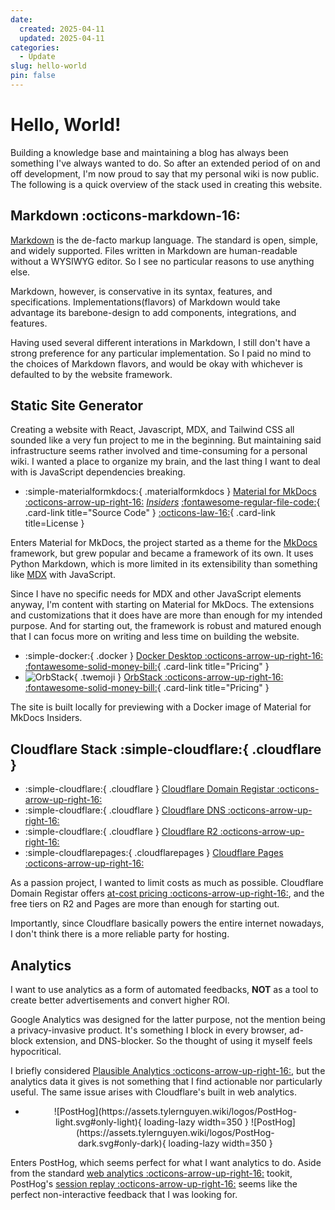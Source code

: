 ```yaml
---
date:
  created: 2025-04-11
  updated: 2025-04-11
categories:
  - Update
slug: hello-world
pin: false
---
```


# Hello, World!

Building a knowledge base and maintaining a blog has always been something I've always wanted to do. So after an extended period of on and off development, I'm now proud to say that my personal wiki is now public. The following is a quick overview of the stack used in creating this website.

<!-- more -->

## Markdown :octicons-markdown-16:

[Markdown](https://en.wikipedia.org/wiki/Markdown) is the de-facto markup language. The standard is open, simple, and widely supported. Files written in Markdown are human-readable without a WYSIWYG editor. So I see no particular reasons to use anything else.

Markdown, however, is conservative in its syntax, features, and specifications. Implementations(flavors) of Markdown would take advantage its barebone-design to add components, integrations, and features.

Having used several different interations in Markdown, I still don't have a strong preference for any particular implementation. So I paid no mind to the choices of Markdown flavors, and would be okay with whichever is defaulted to by the website framework.

## Static Site Generator

Creating a website with React, Javascript, MDX, and Tailwind CSS all sounded like a very fun project to me in the beginning. But maintaining said infrastructure seems rather involved and time-consuming for a personal wiki. I wanted a place to organize my brain, and the last thing I want to deal with is JavaScript dependencies breaking.

<div class="grid cards" markdown>

- :simple-materialformkdocs:{ .materialformkdocs } [Material for MkDocs :octicons-arrow-up-right-16:](https://squidfunk.github.io/mkdocs-material/) [_Insiders_](https://squidfunk.github.io/mkdocs-material/insiders/)
[:fontawesome-regular-file-code:](https://github.com/squidfunk/mkdocs-material){ .card-link title="Source Code" }
[:octicons-law-16:](https://github.com/squidfunk/mkdocs-material/blob/master/LICENSE){ .card-link title=License }

</div>

Enters Material for MkDocs, the project started as a theme for the [MkDocs](https://www.mkdocs.org/) framework, but grew popular and became a framework of its own. It uses Python Markdown, which is more limited in its extensibility than something like [MDX](https://mdxjs.com/) with JavaScript.

Since I have no specific needs for MDX and other JavaScript elements anyway, I'm content with starting on Material for MkDocs. The extensions and customizations that it does have are more than enough for my intended purpose. And for starting out, the framework is robust and matured enough that I can focus more on writing and less time on building the website.

<div class="grid cards" markdown>

- :simple-docker:{ .docker } [Docker Desktop :octicons-arrow-up-right-16:](https://www.docker.com/products/docker-desktop/)
[:fontawesome-solid-money-bill:](https://www.docker.com/pricing/){ .card-link title="Pricing" }
- ![OrbStack](https://assets.tylernguyen.wiki/logos/OrbStack.png){ .twemoji } [OrbStack :octicons-arrow-up-right-16:](https://orbstack.dev/)
[:fontawesome-solid-money-bill:](https://orbstack.dev/pricing){ .card-link title="Pricing" }

</div>

The site is built locally for previewing with a Docker image of Material for MkDocs Insiders.

## Cloudflare Stack :simple-cloudflare:{ .cloudflare }

<div class="grid cards" markdown>

- :simple-cloudflare:{ .cloudflare } [Cloudflare Domain Registar :octicons-arrow-up-right-16:](https://www.cloudflare.com/products/registrar/)
- :simple-cloudflare:{ .cloudflare } [Cloudflare DNS :octicons-arrow-up-right-16:](https://www.cloudflare.com/)
- :simple-cloudflare:{ .cloudflare } [Cloudflare R2 :octicons-arrow-up-right-16:](https://www.cloudflare.com/products/r2/)
- :simple-cloudflarepages:{ .cloudflarepages } [Cloudflare Pages :octicons-arrow-up-right-16:](https://pages.cloudflare.com/)

</div>

As a passion project, I wanted to limit costs as much as possible. Cloudflare Domain Registar offers [at-cost pricing :octicons-arrow-up-right-16:](https://www.cloudflare.com/products/registrar/), and the free tiers on R2 and Pages are more than enough for starting out.

Importantly, since Cloudflare basically powers the entire internet nowadays, I don't think there is a more reliable party for hosting.

## Analytics

I want to use analytics as a form of automated feedbacks, __NOT__ as a tool to create better advertisements and convert higher ROI.

Google Analytics was designed for the latter purpose, not the mention being a privacy-invasive product. It's something I block in every browser, ad-block extension, and DNS-blocker. So the thought of using it myself feels hypocritical.

I briefly considered [Plausible Analytics :octicons-arrow-up-right-16:](https://plausible.io/), but the analytics data it gives is not something that I find actionable nor particularly useful. The same issue arises with Cloudflare's built in web analytics.

<div class="grid cards" markdown>

- <figure markdown>
    <p align="center">
    ![PostHog](https://assets.tylernguyen.wiki/logos/PostHog-light.svg#only-light){ loading-lazy width=350 }
    ![PostHog](https://assets.tylernguyen.wiki/logos/PostHog-dark.svg#only-dark){ loading-lazy width=350 }
    </p>
    </figure>

</div>

Enters PostHog, which seems perfect for what I want analytics to do. Aside from the standard [web analytics :octicons-arrow-up-right-16:](https://posthog.com/web-analytics) tookit, PostHog's [session replay :octicons-arrow-up-right-16:](https://posthog.com/session-replay) seems like the perfect non-interactive feedback that I was looking for.
